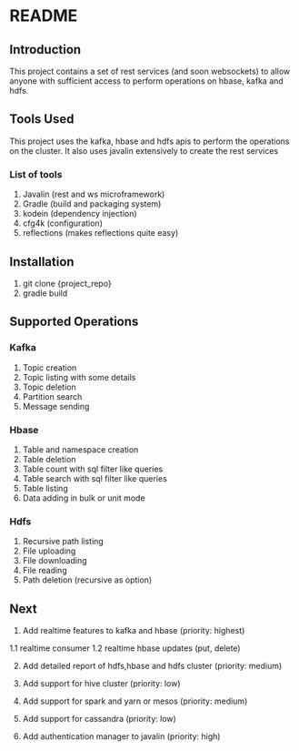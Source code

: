 # README #

## Introduction ##
This project contains a set of rest services (and soon websockets) to allow anyone with sufficient access to perform operations on hbase, kafka and hdfs. 

## Tools Used ## 
This project uses the kafka, hbase and hdfs apis to perform the operations on the cluster. It also uses javalin extensively to create the rest services

### List of tools ###

1. Javalin (rest and ws microframework)
2. Gradle (build and packaging system)
3. kodein (dependency injection)
4. cfg4k (configuration)
5. reflections (makes reflections quite easy)

## Installation ##

1. git clone {project_repo}
2. gradle build

## Supported Operations

### Kafka ###

1. Topic creation
2. Topic listing with some details
3. Topic deletion
4. Partition search
5. Message sending

### Hbase ###

1. Table and namespace creation
2. Table deletion
3. Table count with sql filter like queries
4. Table search with sql filter like queries
5. Table listing
6. Data adding in bulk or unit mode

### Hdfs ###

1. Recursive path listing
2. File uploading
3. File downloading
4. File reading
5. Path deletion (recursive as option)

## Next ##

1. Add realtime features to kafka and hbase (priority: highest)

1.1 realtime consumer
1.2 realtime hbase updates (put, delete) 

2. Add detailed report of hdfs,hbase and hdfs cluster (priority: medium)

3. Add support for hive cluster (priority: low)

4. Add support for spark and yarn or mesos (priority: medium)

5. Add support for cassandra (priority: low)

6. Add authentication manager to javalin (priority: high)